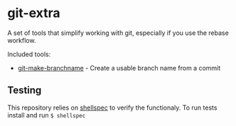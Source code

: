 # git-extra

A set of tools that simplify working with git, especially if you use the rebase
workflow.

Included tools:
* [git-make-branchname] - Create a usable branch name from a commit

[git-make-branchname]: docs/git-make-branchname.md

## Testing

This repository relies on [shellspec] to verify the functionaly. To run tests
install and run `$ shellspec`

[shellspec]: https://github.com/shellspec/shellspec
